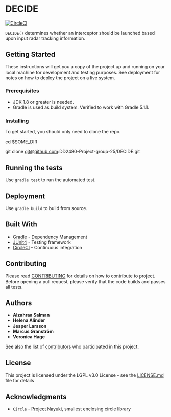 # DECIDE
[![CircleCI](https://circleci.com/gh/DD2480-Project-group-25/DECIDE/tree/master.svg?style=svg)](https://circleci.com/gh/DD2480-Project-group-25/DECIDE/tree/master)

`DECIDE()` determines whether an interceptor should be launched based upon input radar tracking information.

## Getting Started

These instructions will get you a copy of the project up and running on your local machine for development and testing purposes. See deployment for notes on how to deploy the project on a live system.

### Prerequisites

* JDK 1.8 or greater is needed.
* Gradle is used as build system. Verified to work with Gradle 5.1.1.

### Installing

To get started, you should only need to clone the repo.

cd $SOME_DIR

git clone git@github.com:DD2480-Project-group-25/DECIDE.git

## Running the tests

Use `gradle test` to run the automated test.

## Deployment

Use `gradle build` to build from source.

## Built With

* [Gradle](https://gradle.org) - Dependency Management
* [JUnit4](https://junit.org/junit4/) - Testing framework
* [CircleCI](https://circleci.com) - Continuous integration

## Contributing

Please read [CONTRIBUTING](CONTRIBUTING.md) for details on how to
contribute to project. Before opening a pull request, please verify that the
code builds and passes all tests.

## Authors

* **Alzahraa Salman**
* **Helena Alinder**
* **Jesper Larsson**
* **Marcus Granström**
* **Veronica Hage**

See also the list of [contributors](https://github.com/DD2480-Project-group-25/DECIDE/contributors) who participated in this project.

## License

This project is licensed under the LGPL v3.0 License - see the [LICENSE.md](LICENSE.md) file for details

## Acknowledgments
* `Circle` - [Project Nayuki](https://www.nayuki.io/page/smallest-enclosing-circle), smallest enclosing circle library

